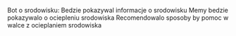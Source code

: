 Bot o srodowisku:
Bedzie pokazywal informacje o srodowisku
Memy bedzie pokazywalo o ociepleniu srodowiska
Recomendowalo sposoby by pomoc w walce z ocieplaniem srodowiska
